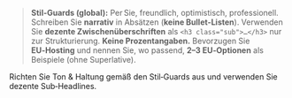 > **Stil-Guards (global):** Per Sie, freundlich, optimistisch, professionell. Schreiben Sie **narrativ** in Absätzen (**keine Bullet-Listen**).
> Verwenden Sie **dezente Zwischenüberschriften** als `<h3 class="sub">…</h3>` nur zur Strukturierung. **Keine Prozentangaben.**
> Bevorzugen Sie **EU‑Hosting** und nennen Sie, wo passend, **2–3 EU‑Optionen** als Beispiele (ohne Superlative).

Richten Sie Ton & Haltung gemäß den Stil‑Guards aus und verwenden Sie dezente Sub‑Headlines.